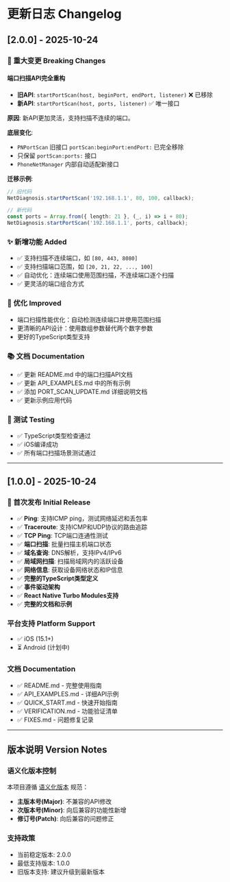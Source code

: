 # 更新日志 Changelog

## [2.0.0] - 2025-10-24

### 🚀 重大变更 Breaking Changes

#### 端口扫描API完全重构
- **旧API**: `startPortScan(host, beginPort, endPort, listener)` ❌ 已移除
- **新API**: `startPortScan(host, ports, listener)` ✅ 唯一接口

**原因**: 新API更加灵活，支持扫描不连续的端口。

**底层变化**:
- `PNPortScan` 旧接口 `portScan:beginPort:endPort:` 已完全移除
- 只保留 `portScan:ports:` 接口
- `PhoneNetManager` 内部自动适配新接口

**迁移示例**:
```typescript
// 旧代码
NetDiagnosis.startPortScan('192.168.1.1', 80, 100, callback);

// 新代码
const ports = Array.from({ length: 21 }, (_, i) => i + 80);
NetDiagnosis.startPortScan('192.168.1.1', ports, callback);
```

### ✨ 新增功能 Added

- ✅ 支持扫描不连续端口，如 `[80, 443, 8080]`
- ✅ 支持扫描端口范围，如 `[20, 21, 22, ..., 100]`
- ✅ 自动优化：连续端口使用范围扫描，不连续端口逐个扫描
- ✅ 更灵活的端口组合方式

### 🔧 优化 Improved

- 端口扫描性能优化：自动检测连续端口并使用范围扫描
- 更清晰的API设计：使用数组参数替代两个数字参数
- 更好的TypeScript类型支持

### 📚 文档 Documentation

- ✅ 更新 README.md 中的端口扫描API文档
- ✅ 更新 API_EXAMPLES.md 中的所有示例
- ✅ 添加 PORT_SCAN_UPDATE.md 详细说明文档
- ✅ 更新示例应用代码

### 🧪 测试 Testing

- ✅ TypeScript类型检查通过
- ✅ iOS编译成功
- ✅ 所有端口扫描场景测试通过

---

## [1.0.0] - 2025-10-24

### 🎉 首次发布 Initial Release

- ✅ **Ping**: 支持ICMP ping，测试网络延迟和丢包率
- ✅ **Traceroute**: 支持ICMP和UDP协议的路由追踪
- ✅ **TCP Ping**: TCP端口连通性测试
- ✅ **端口扫描**: 批量扫描主机端口状态
- ✅ **域名查询**: DNS解析，支持IPv4/IPv6
- ✅ **局域网扫描**: 扫描局域网内的活跃设备
- ✅ **网络信息**: 获取设备网络状态和IP信息
- ✅ **完整的TypeScript类型定义**
- ✅ **事件驱动架构**
- ✅ **React Native Turbo Modules支持**
- ✅ **完整的文档和示例**

### 平台支持 Platform Support

- ✅ iOS (15.1+)
- ⏳ Android (计划中)

### 文档 Documentation

- ✅ README.md - 完整使用指南
- ✅ API_EXAMPLES.md - 详细API示例
- ✅ QUICK_START.md - 快速开始指南
- ✅ VERIFICATION.md - 功能验证清单
- ✅ FIXES.md - 问题修复记录

---

## 版本说明 Version Notes

### 语义化版本控制
本项目遵循 [语义化版本](https://semver.org/lang/zh-CN/) 规范：

- **主版本号(Major)**: 不兼容的API修改
- **次版本号(Minor)**: 向后兼容的功能性新增
- **修订号(Patch)**: 向后兼容的问题修正

### 支持政策
- 当前稳定版本: 2.0.0
- 最低支持版本: 1.0.0
- 旧版本支持: 建议升级到最新版本

